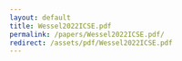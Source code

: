 ```yaml
---
layout: default
title: Wessel2022ICSE.pdf
permalink: /papers/Wessel2022ICSE.pdf/
redirect: /assets/pdf/Wessel2022ICSE.pdf
---
```

